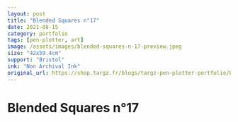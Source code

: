 ```yaml
---
layout: post
title: "Blended Squares n°17"
date: 2021-08-15
category: portfolio
tags: [pen-plotter, art]
image: /assets/images/blended-squares-n-17-preview.jpeg
size: "42x59.4cm"
support: "Bristol"
ink: "Non Archival Ink"
original_url: https://shop.targz.fr/blogs/targz-pen-plotter-portfolio/blended-squares-n-17
---
```


# Blended Squares n°17

